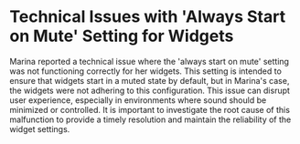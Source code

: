 # Technical Issues with 'Always Start on Mute' Setting for Widgets

Marina reported a technical issue where the 'always start on mute' setting was not functioning correctly for her widgets. This setting is intended to ensure that widgets start in a muted state by default, but in Marina's case, the widgets were not adhering to this configuration. This issue can disrupt user experience, especially in environments where sound should be minimized or controlled. It is important to investigate the root cause of this malfunction to provide a timely resolution and maintain the reliability of the widget settings.